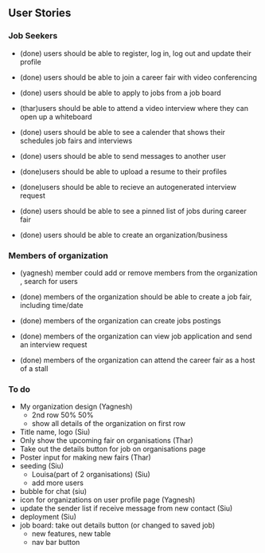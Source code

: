 ## User Stories

### Job Seekers

* (done) users should be able to register, log in, log out and update their profile 

* (done) users should be able to join a career fair with video conferencing

* (done) users should be able to apply to jobs from a job board

* (thar)users should be able to attend a video interview where they can open up a whiteboard

* (done) users should be able to see a calender that shows their schedules job fairs and interviews

* (done) users should be able to send messages to another user

* (done)users should be able to upload a resume to their profiles

* (done)users should be able to recieve an autogenerated interview request 

* (done) users should be able to see a pinned list of jobs during career fair

* (done) users should be able to create an organization/business

### Members of organization

* (yagnesh) member could add or remove members from the organization , search for users

* (done) members of the organization should be able to create a job fair, including time/date

* (done) members of the organization can create jobs postings

* (done) members of the organization can view job application and send an interview request

* (done) members of the organization can attend the career fair as a host of a stall

### To do

* My organization design (Yagnesh)
  * 2nd row 50% 50%
  * show all details of the organization on first row
* Title name, logo (Siu)
* Only show the upcoming fair on organisations (Thar)
* Take out the details button for job on organisations page
* Poster input for making new fairs (Thar)
* seeding (Siu)
  * Louisa(part of 2 organisations) (Siu)
  * add more users
* bubble for chat (siu)
* icon for organizations on user profile page (Yagnesh)
* update the sender list if receive message from new contact (Siu)
* deployment (Siu)
* job board: take out details button (or changed to saved job)
  * new features, new table
  * nav bar button